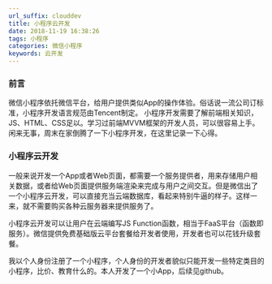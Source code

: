 ```yaml
---
url_suffix: clouddev
title: 小程序云开发
date: 2018-11-19 16:38:26
tags: 小程序
categories: 微信小程序
keywords: 云开发
---
```

### 前言
微信小程序依托微信平台，给用户提供类似App的操作体验。俗话说一流公司订标准，小程序开发语言规范由Tencent制定。
小程序开发需要了解前端相关知识，JS、HTML、CSS足以。学习过前端MVVM框架的开发人员，可以很容易上手。闲来无事，周末在家倒腾了一下小程序开发，在这里记录一下心得。
### 小程序云开发
一般来说开发一个App或者Web页面，都需要一个服务提供者，用来存储用户相关数据，或者给Web页面提供服务端渲染来完成与用户之间交互。但是微信出了一个小程序云开发，可以直接充当云端数据库，看起来特别牛逼的样子。这样一来，就不需要购买各种云服务器来提供服务了。
<!-- more -->
小程序云开发可以让用户在云端编写JS Function函数，相当于FaaS平台（函数即服务）。微信提供免费基础版云平台套餐给开发者使用，开发者也可以花钱升级套餐。

我以个人身份注册了一个小程序，个人身份的开发者貌似只能开发一些特定类目的小程序，比价、教育什么的。本人开发了一个小App，后续见github。